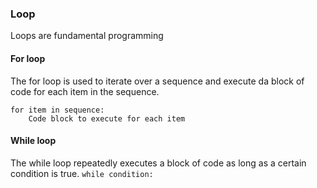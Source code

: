 ### Loop
Loops are fundamental programming 

#### For loop
The for loop is used to iterate over a sequence and execute da block  of code for each item in the sequence.
```
for item in sequence:
    Code block to execute for each item
```

#### While loop 
The while loop repeatedly executes a block of code as long as a certain condition is true.
`` while condition: ``
